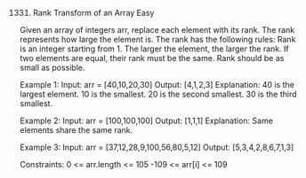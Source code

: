 1331. Rank Transform of an Array
Easy

Given an array of integers arr, replace each element with its rank.
The rank represents how large the element is. The rank has the following rules:
Rank is an integer starting from 1.
The larger the element, the larger the rank. If two elements are equal, their rank must be the same.
Rank should be as small as possible.
 
Example 1:
Input: arr = [40,10,20,30]
Output: [4,1,2,3]
Explanation: 40 is the largest element. 10 is the smallest. 20 is the second smallest. 30 is the third smallest.

Example 2:
Input: arr = [100,100,100]
Output: [1,1,1]
Explanation: Same elements share the same rank.

Example 3:
Input: arr = [37,12,28,9,100,56,80,5,12]
Output: [5,3,4,2,8,6,7,1,3]
 
Constraints:
0 <= arr.length <= 105
-109 <= arr[i] <= 109
